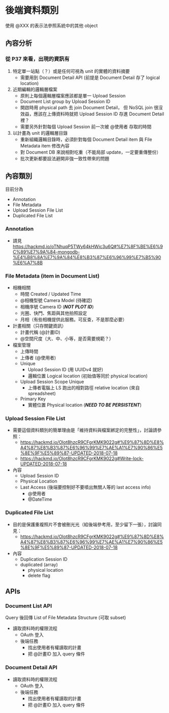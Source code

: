 # 後端資料類別
使用 @XXX 的表示法參照系統中的其他 object

## 內容分析
### 從 P37 來看，出現的資訊有
1. 特定單一站點（？）或是任何可視為 unit 的實體的資料摘要
    - 需要用到 Document Detail API (前提是 Document Detail 存了 logical location)
2. 近期編輯的邏輯層檔案
    - 原則上每個邏輯層檔案應該都是單一 Upload Session
    - Document List group by Upload Session ID
    - 開啟時用 physical path 去 join Document Detail，
      但 NoSQL join 很沒效益，應該在上傳資料時就把 Upload Session ID 存進 Document Detail 裡？
    - 需要另外針對每個 Upload Session 前一次被 @使用者 存取的時間
3. 以計畫為 unit 的邏輯層目錄
    - 重新組織邏輯目錄時，必須針對每個 Document Detail item 與 File Metadata item 修改內容
    - 對 Document DB 來說相對吃重（不能局部 update，一定要重傳整份）
    - 批次更新都要設法避開非強一致性帶來的問題

## 內容類別
目前分為
- Annotation
- File Metadata
- Upload Session File List
- Duplicated File List

### Annotation
- 請見 https://hackmd.io/oTNhuqP5TWy64kHWic3u6Q#%E7%8F%BE%E6%9C%89%E7%9A%84-mongodb-%E4%B8%8A%E7%9A%84%E8%B3%87%E6%96%99%E7%B5%90%E6%A7%8B
### File Metadata (item in Document List)
- 相機相關
    - 時間 Created / Updated Time
    - @相機型號 Camera Model (待確認)
    - 相機序號 Camera ID (***NOT PLOT ID***)
    - 光圈、快門、焦距與其他拍照設定
    - 月相（有些相機提供此服務。可反查，不是那麼必要）
- 計畫相關（只存關鍵資訊）
    - 計畫代稱 (@計畫ID)
    - @空間尺度（大、中、小等，是否需要規範？）
- 檔案管理
    - 上傳時間
    - 上傳者 (@使用者)
    - Unique
        - Upload Session ID (用 UUIDv4 就好)
        - 邏輯位置 Logical location (初始值等同於 physical location)
    - Upload Session Scope Unique
        - 上傳者電腦上 LS 跑出的相對路徑 relative location (來自 spreadsheet)
    - Primary Key
        - 實體位置 Physical location (***NEED TO BE PERSISTENT***)

### Upload Session File List
- 需要這個資料類別的簡單理由是「維持資料與檔案綁定的完整性」，討論請參照：
    - https://hackmd.io/Olot8hzcR9CFgrKMK9022g#%E9%87%8D%E8%A4%87%E8%B3%87%E6%96%99%E7%AE%A1%E7%90%86%E5%8E%9F%E5%89%87-UPDATED-2018-07-18
    - https://hackmd.io/Olot8hzcR9CFgrKMK9022g#Write-lock-UPDATED-2018-07-18
- 內容
    - Upload Session ID
    - Physical Location
    - Last Access (後端要控制好不要噴出無關人等的 last access info)
        - @使用者
        - @DateTime

### Duplicated File List
- 目的是保護重複照片不會被刪光光（給後端參考用，至少留下一張），討論同見：
    - https://hackmd.io/Olot8hzcR9CFgrKMK9022g#%E9%87%8D%E8%A4%87%E8%B3%87%E6%96%99%E7%AE%A1%E7%90%86%E5%8E%9F%E5%89%87-UPDATED-2018-07-18
- 內容
    - Duplication Session ID
    - duplicated (array)
        - physical location
        - delete flag

## APIs
### Document List API
Query 後回傳 List of File Metadata Structure (可取 subset)
- 讀取資料時的權限流程
    - OAuth 登入
    - 後端任務
        - 找出使用者有權讀取的計畫
        - 把 @計畫ID 加入 query 條件

### Document Detail API
- 讀取資料時的權限流程
    - OAuth 登入
    - 後端任務
        - 找出使用者有權讀取的計畫
        - 把 @計畫ID 加入 query 條件
